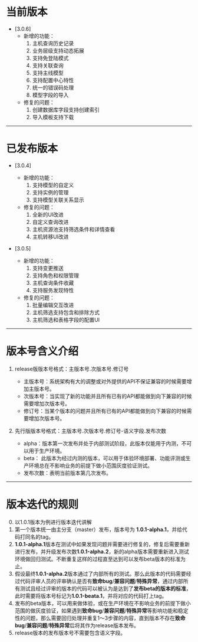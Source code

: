 # 当前版本

- [3.0.6]
	- 新增的功能：
		1. 主机查询历史记录
		2. 业务层级支持动态拓展
		3. 支持免登陆模式
		4. 支持关联查询
		5. 支持主线模型
		6. 支持配置中心特性
		7. 统一的错误码处理
		8. 模型字段的导入
	- 修复的问题：
		1. 创建数据库字段支持创建索引
		2. 导入模板支持下载

---

# 已发布版本

- [3.0.4]
	- 新增的功能：
		1. 支持模型的自定义
		2. 支持实例的管理
		3. 支持模型关联关系显示
	- 修复的问题：
		1. 全新的UI改进
		2. 自定义查询改进
		3. 主机资源池支持筛选条件和详情查看
		4. 主机转移UI改进


- [3.0.5]
	- 新增的功能：
		1. 支持变更推送
		2. 支持角色和权限管理
		3. 主机查询条件收藏
		4. 支持服务发现特性
	- 修复的问题：
		1. 批量编辑交互改进
		2. 主机筛选支持包含和排除方式
		3. 主机筛选和表格字段的配置UI


---


# 版本号含义介绍

1. release版版本号格式：主版本号.次版本号.修订号
	- 主版本号：系统架构有大的调整或对外提供的API不保证兼容的时候需要增加主版本号。
	- 次版本号：当实现了新的功能并且所有已有的API都能做到向下兼容的时候需要增加次版本号。
	- 修订号：当某个版本的问题并且所有已有的API都能做到向下兼容的时候需要增加次版本号。

2. 先行版版本号格式：主版本号.次版本号.修订号-语义字段.发布次数
	- alpha：版本第一次发布并处于内部测试阶段，此版本仅能用于内测，不可以用于生产环境。
	- beta： 此版本为经过内测的版本，可以用于体验环境部署、功能评测或生产环境总在不影响业务的前提下做小范围灰度验证测试。
	- 发布次数：表明当前版本第几次发布。


---


# 版本迭代的规则

0. 以1.0.1版本为例进行版本迭代讲解
1. 第一个版本统一由主分支（master）发布，版本号为 **1.0.1-alpha.1**，并给代码打同名的tag。
2. **1.0.1-alpha.1**版本在测试中如果发现问题并需要进行修复的，修复后需要重新进行发布，并升级发布次数**1.0.1-alpha.2**，新的alpha版本需要重新进入测试环境做回归测试。不断重复这样的过程直至达到可以发布beta版本的标准为止。
3. 假设最终**1.0.1-alpha.2**版本通过了内部所有的测试。那么此版本的代码需要经过代码评审人员的评审确认是否有**致命bug**/**兼容问题**/**特殊异常**，通过内部所有测试且经过评审的版本的代码可以被认为是达到了**发布beta的版本的标准**，此时需要将版本号标记为**1.0.1-beata.1**，并将对应的代码打上tag。
4. 发布的beta版本，可以用来做体验，或在生产环境在不影响业务的前提下做小范围的做灰度验证，如果遇到**致命bug**/**兼容问题**/**特殊异常**等影响功能和稳定性的问题，那么需要回归处理并重复1～3步骤的内容，直到版本不存在**致命bug**/**兼容问题**/**特殊异常**后将其作为release版本发布。
5. release版本的发布版本号不需要包含语义字段。





